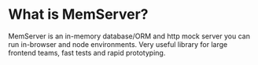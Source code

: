 # What is MemServer?
MemServer is an in-memory database/ORM and http mock server you can run in-browser and node environments. Very useful library for large frontend teams, fast tests and rapid prototyping.
